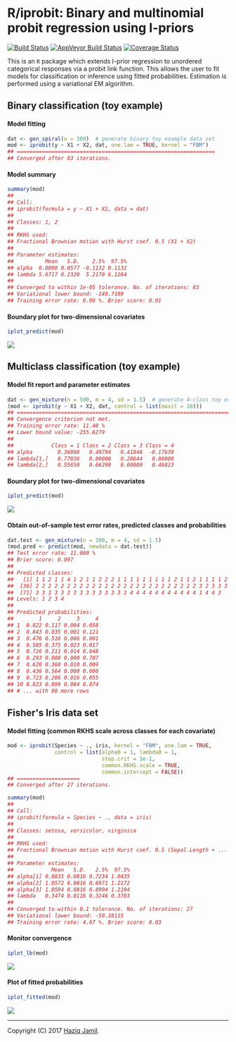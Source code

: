 R/iprobit: Binary and multinomial probit regression using I-priors
================

[![Build Status](https://travis-ci.org/haziqj/iprobit.svg?branch=master)](https://travis-ci.org/haziqj/iprobit) [![AppVeyor Build Status](https://ci.appveyor.com/api/projects/status/github/haziqj/iprobit?branch=master&svg=true)](https://ci.appveyor.com/project/haziqj/iprobit) [![Coverage Status](https://img.shields.io/codecov/c/github/haziqj/iprobit/master.svg)](https://codecov.io/gh/haziqj/iprobit)

This is an `R` package which extends I-prior regression to unordered categorical responses via a probit link function. This allows the user to fit models for classification or inference using fitted probabilities. Estimation is performed using a variational EM algorithm.

Binary classification (toy example)
-----------------------------------

#### Model fitting

``` r
dat <- gen_spiral(n = 300)  # generate binary toy example data set
mod <- iprobit(y ~ X1 + X2, dat, one.lam = TRUE, kernel = "FBM")
## ===============================================================
## Converged after 83 iterations.
```

#### Model summary

``` r
summary(mod)
## 
## Call:
## iprobit(formula = y ~ X1 + X2, data = dat)
## 
## Classes: 1, 2 
## 
## RKHS used:
## Fractional Brownian motion with Hurst coef. 0.5 (X1 + X2) 
## 
## Parameter estimates:
##          Mean   S.D.    2.5%  97.5%
## alpha  0.0000 0.0577 -0.1132 0.1132
## lambda 5.6717 0.2320  5.2170 6.1264
## 
## Converged to within 1e-05 tolerance. No. of iterations: 83
## Variational lower bound: -140.7109 
## Training error rate: 0.00 %. Brier score: 0.01
```

#### Boundary plot for two-dimensional covariates

``` r
iplot_predict(mod)
```

![](README_files/figure-markdown_github-ascii_identifiers/unnamed-chunk-3-1.png)

Multiclass classification (toy example)
---------------------------------------

#### Model fit report and parameter estimates

``` r
dat <- gen_mixture(n = 500, m = 4, sd = 1.5)  # generate 4-class toy example data set
(mod <- iprobit(y ~ X1 + X2, dat, control = list(maxit = 10)))
## ===========================================================================
## Convergence criterion not met.
## Training error rate: 11.40 %
## Lower bound value: -255.6279 
## 
##            Class = 1 Class = 2 Class = 3 Class = 4
## alpha        0.36808   0.40794   0.41848  -0.17639
## lambda[1,]   0.77036   0.00000   0.28644   0.00000
## lambda[2,]   0.55650   0.66290   0.00000   0.46823
```

#### Boundary plot for two-dimensional covariates

``` r
iplot_predict(mod)
```

![](README_files/figure-markdown_github-ascii_identifiers/unnamed-chunk-5-1.png)

#### Obtain out-of-sample test error rates, predicted classes and probabilities

``` r
dat.test <- gen_mixture(n = 100, m = 4, sd = 1.5)
(mod.pred <- predict(mod, newdata = dat.test))
## Test error rate: 11.000 %
## Brier score: 0.097 
## 
## Predicted classes:
##   [1] 1 1 2 1 1 4 1 2 1 1 2 2 2 1 1 1 1 1 1 1 1 1 2 1 1 2 1 1 1 1 2 2 2 2 2
##  [36] 2 2 2 2 2 2 2 2 2 2 2 2 2 2 2 2 2 2 2 2 2 2 2 2 2 2 3 2 3 3 3 3 3 3 3
##  [71] 3 3 3 3 3 3 3 3 3 3 3 3 3 3 3 4 4 4 4 4 4 4 4 4 4 4 1 4 4 3
## Levels: 1 2 3 4
## 
## Predicted probabilities:
##        1     2     3     4
## 1  0.822 0.117 0.004 0.058
## 2  0.843 0.035 0.001 0.121
## 3  0.476 0.516 0.006 0.001
## 4  0.585 0.375 0.023 0.017
## 5  0.726 0.211 0.014 0.048
## 6  0.293 0.000 0.000 0.707
## 7  0.620 0.360 0.010 0.009
## 8  0.436 0.564 0.000 0.000
## 9  0.723 0.206 0.016 0.055
## 10 0.823 0.099 0.004 0.074
## # ... with 90 more rows
```

Fisher's Iris data set
----------------------

#### Model fitting (common RKHS scale across classes for each covariate)

``` r
mod <- iprobit(Species ~ ., iris, kernel = "FBM", one.lam = TRUE,
               control = list(alpha0 = 1, lambda0 = 1, 
                              stop.crit = 1e-1,
                              common.RKHS.scale = TRUE, 
                              common.intercept = FALSE))
## ====================
## Converged after 27 iterations.

summary(mod)
## 
## Call:
## iprobit(formula = Species ~ ., data = iris)
## 
## Classes: setosa, versicolor, virginica 
## 
## RKHS used:
## Fractional Brownian motion with Hurst coef. 0.5 (Sepal.Length + ... + Petal.Width) 
## 
## Parameter estimates:
##            Mean   S.D.   2.5%  97.5%
## alpha[1] 0.8835 0.0816 0.7234 1.0435
## alpha[2] 1.0572 0.0816 0.8971 1.2172
## alpha[3] 1.0594 0.0816 0.8994 1.2194
## lambda   0.3474 0.0116 0.3246 0.3703
## 
## Converged to within 0.1 tolerance. No. of iterations: 27
## Variational lower bound: -50.38115 
## Training error rate: 4.67 %. Brier score: 0.03
```

#### Monitor convergence

``` r
iplot_lb(mod)
```

![](README_files/figure-markdown_github-ascii_identifiers/unnamed-chunk-8-1.png)

#### Plot of fitted probabilities

``` r
iplot_fitted(mod)
```

![](README_files/figure-markdown_github-ascii_identifiers/unnamed-chunk-9-1.png)

------------------------------------------------------------------------

Copyright (C) 2017 [Haziq Jamil](http://haziqj.ml).
